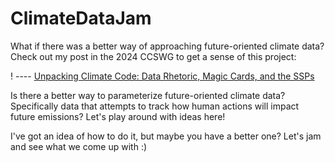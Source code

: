 # ClimateDataJam
What if there was a better way of approaching future-oriented climate data? Check out my post in the 2024 CCSWG to get a sense of this project:

! ---- [Unpacking Climate Code: Data Rhetoric, Magic Cards, and the SSPs](https://wg.criticalcodestudies.com/index.php?p=/discussion/177/code-critique-unpacking-climate-code-data-rhetoric-magic-cards-and-the-ssps)

Is there a better way to parameterize future-oriented climate data? Specifically data that attempts to track how human actions will impact future emissions? Let's play around with ideas here! 

I've got an idea of how to do it, but maybe you have a better one? Let's jam and see what we come up with :)
